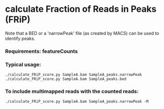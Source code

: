 # calculate Fraction of Reads in Peaks (FRiP)
Note that a BED or a 'narrowPeak' file (as created by MACS) can be used to identify peaks.

### Requirements: featureCounts

### Typical usage:
```
./calculate_FRiP_score.py SampleA.bam SampleA_peaks.narrowPeak
./calculate_FRiP_score.py SampleA.bam SampleA_peaks.bed
```


### To include multimapped reads with the counted reads:
```
./calculate_FRiP_score.py SampleA.bam SampleA_peaks.narrowPeak -M
```
